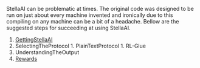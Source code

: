 StellaAI can be problematic at times. The original code was designed to be run on just about every machine invented and ironically due to this compiling on any machine can be a bit of a headache. Bellow are the suggested steps for succeeding at using StellaAI.

  1. [GettingStellaAI](GettingStellaAI.md)
  1. SelectingTheProtocol
    1. PlainTextProtocol
    1. RL-Glue
  1. UnderstandingTheOutput
  1. [Rewards](Rewards.md)
